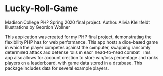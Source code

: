 # Lucky-Roll-Game
Madison College PHP Spring 2020 final project.
Author: Alivia Kleinfeldt
Illustrations by Geordon Wollner 

This application was created for my PHP final project, demonstrating the flexibility PHP has for web performance. This app hosts a dice-based game in which the player competes against the computer, swapping randomly determined attack and defense rolls in each head-to-head combat. This app also allows for account creation to store win/loss percentage and ranks players on a leaderboard, with game data stored in a database. This package includes data for several example players.

